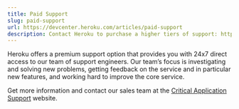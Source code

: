 ```yaml
---
title: Paid Support
slug: paid-support
url: https://devcenter.heroku.com/articles/paid-support
description: Contact Heroku to purchase a higher tiers of support: http://heroku.com/contact
---
```


Heroku offers a premium support option that provides you with 24x7 direct access to our team of support engineers. Our team’s focus is investigating and solving new problems, getting feedback on the service and in particular new features, and working hard to improve the core service.

Get more information and contact our sales team at the [Critical Application Support](https://www.heroku.com/critical) website.